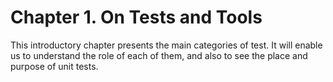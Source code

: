 # Chapter 1. On Tests and Tools

This introductory chapter presents the main categories of test. It will enable us  to understand the role of each of them, and also to see the place and purpose of unit tests.
